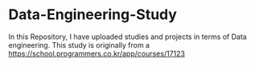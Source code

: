 # Data-Engineering-Study

In this Repository, I have uploaded studies and projects in terms of Data engineering.
This study is originally from a https://school.programmers.co.kr/app/courses/17123
